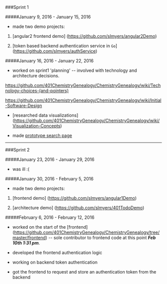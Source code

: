 ###Sprint 1

#####January 9, 2016 - January 15, 2016

* made two demo projects: 

1. [angular2 frontend demo] (https://github.com/slmyers/angular2Demo)  

2. [token based backend authentication service in `Go`] (https://github.com/slmyers/authService)
 

#####January 16, 2016 - January 22, 2016
* worked on sprint1 'planning' -- involved with technology and architecture decisions. 

https://github.com/401ChemistryGenealogy/ChemistryGenealogy/wiki/Technology-choices-(and-pointers) 

https://github.com/401ChemistryGenealogy/ChemistryGenealogy/wiki/Initial-Software-Design 

* [researched data visualizations] (https://github.com/401ChemistryGenealogy/ChemistryGenealogy/wiki/Visualization-Concepts)

* made [prototype search page](http://401chemistrygenealogy.github.io/)

---

###Sprint 2

#####January 23, 2016 - January 29, 2016
* was ill :( 

#####January 30, 2016 - February 5, 2016
* made two demo projects: 

1. [frontend demo] (https://github.com/slmyers/angular1Demo)

2. [architecture demo] (https://github.com/slmyers/401TodoDemo)

#####February 6, 2016 - February 12, 2016
* worked on the start of the [frontend]  (https://github.com/401ChemistryGenealogy/ChemistryGenealogy/tree/master/frontend) -- sole contributor to frontend code at this point ___Feb 10th 1:31 pm___.

* developed the frontend authentication logic 

* working on backend token authentication 

* got the frontend to request and store an authentication token from the backend 


